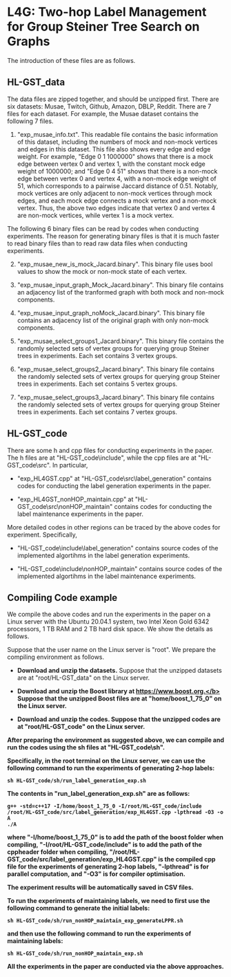 # L4G: Two-hop Label Management for Group Steiner Tree Search on Graphs

The introduction of these files are as follows. 



## HL-GST_data

The data files are zipped together, and should be unzipped first. There are six datasets: Musae, Twitch, Github, Amazon, DBLP, Reddit. There are 7 files for each dataset. For example, the Musae dataset contains the following 7 files. 

1. "exp_musae_info.txt". This readable file contains the basic information of this dataset, including the numbers of mock and non-mock vertices and edges in this dataset. This file also shows every edge and edge weight. For example, "Edge 0 1 1000000" shows that there is a mock edge between vertex 0 and vertex 1, with the constant mock edge weight of 1000000; and "Edge 0 4 51" shows that there is a non-mock edge between vertex 0 and vertex 4, with a non-mock edge weight of 51, which corresponds to a pairwise Jaccard distance of 0.51. Notably, mock vertices are only adjacent to non-mock vertices through mock edges, and each mock edge connects a mock vertex and a non-mock vertex. Thus, the above two edges indicate that vertex 0 and vertex 4 are non-mock vertices, while vertex 1 is a mock vertex.

The following 6 binary files can be read by codes when conducting experiments. The reason for generating binary files is that it is much faster to read binary files than to read raw data files when conducting experiments.

2. "exp_musae_new_is_mock_Jacard.binary". This binary file uses bool values to show the mock or non-mock state of each vertex.

3. "exp_musae_input_graph_Mock_Jacard.binary". This binary file contains an adjacency list of the tranformed graph with both mock and non-mock components.

4. "exp_musae_input_graph_noMock_Jacard.binary". This binary file contains an adjacency list of the original graph with only non-mock components.

5. "exp_musae_select_groups1_Jacard.binary". This binary file contains the randomly selected sets of vertex groups for querying group Steiner trees in experiments. Each set contains 3 vertex groups. 

6. "exp_musae_select_groups2_Jacard.binary". This binary file contains the randomly selected sets of vertex groups for querying group Steiner trees in experiments. Each set contains 5 vertex groups. 

7. "exp_musae_select_groups3_Jacard.binary". This binary file contains the randomly selected sets of vertex groups for querying group Steiner trees in experiments. Each set contains 7 vertex groups. 


## HL-GST_code

There are some h and cpp files for conducting experiments in the paper. The h files are at "HL-GST_code\include", while the cpp files are at "HL-GST_code\src". In particular,

- "exp_HL4GST.cpp" at "HL-GST_code\src\label_generation" contains codes for conducting the label generation experiments in the paper. 

- "exp_HL4GST_nonHOP_maintain.cpp" at "HL-GST_code\src\nonHOP_maintain" contains codes for conducting the label maintenance experiments in the paper. 

More detailed codes in other regions can be traced by the above codes for experiment. Specifically,

- "HL-GST_code\include\label_generation" contains source codes of the implemented algortihms in the label generation experiments.

- "HL-GST_code\include\nonHOP_maintain" contains source codes of the implemented algortihms in the label maintenance experiments.



## Compiling Code example

We compile the above codes and run the experiments in the paper on a Linux server with the Ubuntu 20.04.1 system, two Intel Xeon Gold 6342 processors, 1 TB RAM and 2 TB hard disk space. We show the details as follows.

Suppose that the user name on the Linux server is "root". We prepare the compiling environment as follows.

- <b>Download and unzip the datasets.</b> Suppose that the unzipped datasets are at "root/HL-GST_data" on the Linux server.


- <b>Download and unzip the Boost library at https://www.boost.org.</b> Suppose that the unzipped Boost files are at "home/boost_1_75_0" on the Linux server.


- <b>Download and unzip the codes.</b> Suppose that the unzipped codes are at "root/HL-GST_code" on the Linux server.

After preparing the environment as suggested above, we can compile and run the codes using the sh files at "HL-GST_code\sh". 

Specifically, in the root terminal on the Linux server, we can use the following command to run the experiments of generating 2-hop labels:
```
sh HL-GST_code/sh/run_label_generation_exp.sh
```

The contents in "run_label_generation_exp.sh" are as follows:
```
g++ -std=c++17 -I/home/boost_1_75_0 -I/root/HL-GST_code/include /root/HL-GST_code/src/label_generation/exp_HL4GST.cpp -lpthread -O3 -o A
./A
```
where "-I/home/boost_1_75_0" is to add the path of the boost folder when compiling, "-I/root/HL-GST_code/include" is to add the path of the cppheader folder when compiling, "/root/HL-GST_code/src/label_generation/exp_HL4GST.cpp" is the compiled cpp file for the experiments of generating 2-hop labels, "-lpthread" is for parallel computation, and "-O3" is for compiler optimisation.

The experiment results will be automatically saved in CSV files.




To run the experiments of maintaining labels, we need to first use the following command to generate the initial labels:
```
sh HL-GST_code/sh/run_nonHOP_maintain_exp_generateLPPR.sh
```
and then use the following command to run the experiments of maintaining labels:
```
sh HL-GST_code/sh/run_nonHOP_maintain_exp.sh
```


All the experiments in the paper are conducted via the above approaches.

























